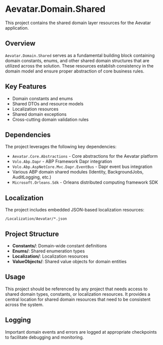 # Aevatar.Domain.Shared

This project contains the shared domain layer resources for the Aevatar application.

## Overview

`Aevatar.Domain.Shared` serves as a fundamental building block containing domain constants, enums, and other shared domain structures that are utilized across the solution. These resources establish consistency in the domain model and ensure proper abstraction of core business rules.

## Key Features

- Domain constants and enums
- Shared DTOs and resource models
- Localization resources
- Shared domain exceptions
- Cross-cutting domain validation rules

## Dependencies

The project leverages the following key dependencies:

- `Aevatar.Core.Abstractions` - Core abstractions for the Aevatar platform
- `Volo.Abp.Dapr` - ABP Framework Dapr integration
- `Volo.Abp.AspNetCore.Mvc.Dapr.EventBus` - Dapr event bus integration
- Various ABP domain shared modules (Identity, BackgroundJobs, AuditLogging, etc.)
- `Microsoft.Orleans.Sdk` - Orleans distributed computing framework SDK

## Localization

The project includes embedded JSON-based localization resources:

```
/Localization/Aevatar/*.json
```

## Project Structure

- **Constants/**: Domain-wide constant definitions
- **Enums/**: Shared enumeration types
- **Localization/**: Localization resources
- **ValueObjects/**: Shared value objects for domain entities

## Usage

This project should be referenced by any project that needs access to shared domain types, constants, or localization resources. It provides a central location for shared domain resources that need to be consistent across the system.

## Logging

Important domain events and errors are logged at appropriate checkpoints to facilitate debugging and monitoring. 